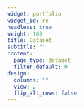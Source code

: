 ```yaml
---
widget: portfolio
widget_id: re
headless: true
weight: 165
title: Dataset
subtitle: ""
content:
  page_type: dataset
  filter_default: 0
design:
  columns: ""
  view: 2
  flip_alt_rows: false
---
```

